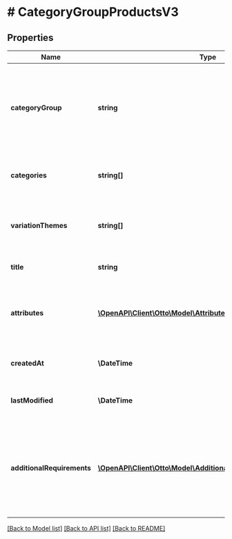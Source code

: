 # # CategoryGroupProductsV3

## Properties

Name | Type | Description | Notes
------------ | ------------- | ------------- | -------------
**categoryGroup** | **string** | a category group defines a list of categories and the market place attributes for these categories. | [optional]
**categories** | **string[]** | the list of the categories for this category group. | [optional]
**variationThemes** | **string[]** | overview of all attributes that can be used to create variantions. | [optional]
**title** | **string** | shows how our product title is built | [optional]
**attributes** | [**\OpenAPI\Client\Otto\Model\AttributeDefinitionProductsV3[]**](AttributeDefinitionProductsV3.md) | list of the market place attributes for the categories of this group. | [optional]
**createdAt** | **\DateTime** | ISO8601 creation date of the category. | [optional]
**lastModified** | **\DateTime** | ISO8601 last modification date of the category. | [optional]
**additionalRequirements** | [**\OpenAPI\Client\Otto\Model\AdditionalRequirementProductsV3[]**](AdditionalRequirementProductsV3.md) | a list of general requirements for certain product attributes that apply to all categories in the category group | [optional]

[[Back to Model list]](../../README.md#models) [[Back to API list]](../../README.md#endpoints) [[Back to README]](../../README.md)
